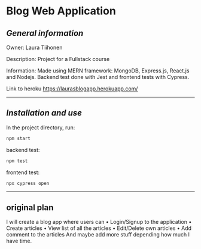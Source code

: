 # **Blog Web Application**

## *General information*

Owner: Laura Tiihonen

Description: Project for a Fullstack course

Information: Made using MERN framework: MongoDB, Express.js, React.js and Nodejs. Backend test done with Jest and frontend tests with Cypress.

Link to heroku https://laurasblogapp.herokuapp.com/

----

## *Installation and use*

In the project directory, run:
```bash
npm start
```
backend test:
```bash
npm test
```
frontend test:
```bash
npx cypress open
```
-----

## **original plan**

I will create a blog app where users can
• Login/Signup to the application
• Create articles
• View list of all the articles
• Edit/Delete own articles
• Add comment to the articles
And maybe add more stuff depending how much I have time.
